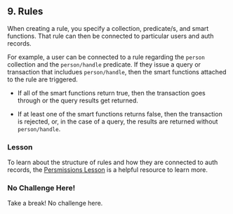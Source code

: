 ## 9. Rules

When creating a rule, you specify a collection, predicate/s, and smart functions. That rule can then be connected to particular users and auth records. 

For example, a user can be connected to a rule regarding the `person` collection and the `person/handle` predicate. If they issue a query or transaction that includues `person/handle`, then the smart functions attached to the rule are triggered. 

- If all of the smart functions return true, then the transaction goes through or the query results get returned. 

- If at least one of the smart functions returns false, then the transaction is rejected, or, in the case of a query, the results are returned without `person/handle`. 

### Lesson
To learn about the structure of rules and how they are connected to auth records, the <a href="/lesson/im-permissions/1" target="_blank">Persmissions Lesson</a> is a helpful resource to learn more.

<div class="challenge">
<h3>No Challenge Here!</h3>
<p>Take a break! No challenge here.</p>
</div>